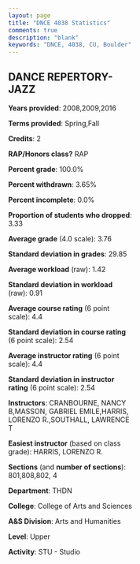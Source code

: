```yaml
---
layout: page
title: "DNCE 4038 Statistics"
comments: true
description: "blank"
keywords: "DNCE, 4038, CU, Boulder"
--- 
```

<head>
<script src="https://ajax.googleapis.com/ajax/libs/jquery/2.1.3/jquery.min.js"></script>
<script src="https://dl.dropboxusercontent.com/s/pc42nxpaw1ea4o9/highcharts.js?dl=0"></script>
<!-- <script src="../assets/js/highcharts.js"></script> -->
<style type="text/css">@font-face {
	font-family: "Bebas Neue";
	src: url(https://www.filehosting.org/file/details/544349/BebasNeue%20Regular.otf) format("opentype");
	}
	h1.Bebas { 
		font-family: "Bebas Neue", Verdana, Tahoma;
	}
</style>
</head>
<body>
	<div id="container" style="float: right; width: 45%; height: 88%; margin-left: 2.5%; margin-right: 2.5%;"></div>
	<script language="JavaScript">
		$(document).ready(function() {
		var chart = {type: 'column'};
		var title = {text: 'Grade Distribution'};
		var xAxis = {categories: ['A','B','C','D','F'],crosshair: true};
		var yAxis = {min: 0,title: {text: 'Percentage'}};
		var tooltip = {headerFormat: '<center><b><span style="font-size:20px">{point.key}</span></b></center>',
		               pointFormat: '<td style="padding:0"><b>{point.y:.1f}%</b></td>',
		               footerFormat: '</table>',shared: true,useHTML: true};
		var plotOptions = {column: {pointPadding: 0.0,borderWidth: 0}};  
		var credits = {enabled: false};var series= [{name: 'Percent',data: [79.31,20.69,0.0,0.0,0.0,]}];
		var json = {};
		json.chart = chart;
		json.title = title;
		json.tooltip = tooltip;
		json.xAxis = xAxis;
		json.yAxis = yAxis;  
		json.series = series;
		json.plotOptions = plotOptions;  
		json.credits = credits;
		$('#container').highcharts(json);
	});
	</script>
</body>
			   
## DANCE REPERTORY-JAZZ

**Years provided**: 2008,2009,2016

**Terms provided**: Spring,Fall

**Credits**: 2

**RAP/Honors class?** RAP

**Percent grade**: 100.0%

**Percent withdrawn**: 3.65%

**Percent incomplete**: 0.0%

**Proportion of students who dropped**: 3.33

**Average grade** (4.0 scale): 3.76

**Standard deviation in grades**: 29.85

**Average workload** (raw): 1.42

**Standard deviation in workload** (raw): 0.91

**Average course rating** (6 point scale): 4.4

**Standard deviation in course rating** (6 point scale): 2.54

**Average instructor rating** (6 point scale): 4.4

**Standard deviation in instructor rating** (6 point scale): 2.54

**Instructors**: CRANBOURNE, NANCY B,MASSON, GABRIEL EMILE,HARRIS, LORENZO R.,SOUTHALL, LAWRENCE T

**Easiest instructor** (based on class grade): HARRIS, LORENZO R.

**Sections** (and **number of sections**): 801,808,802, 4

**Department**: THDN

**College**: College of Arts and Sciences

**A&S Division**: Arts and Humanities

**Level**: Upper

**Activity**: STU - Studio